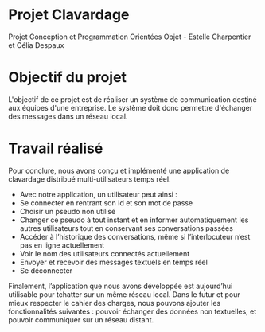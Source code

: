 # Projet Clavardage

Projet Conception et Programmation Orientées Objet - Estelle Charpentier et Célia Despaux 

# Objectif du projet

L'objectif de ce projet est de réaliser un système de communication destiné aux équipes d'une entreprise. Le système doit donc permettre d'échanger des messages dans un réseau local. 

# Travail réalisé

Pour conclure, nous avons conçu et implémenté une application de clavardage distribué multi-utilisateurs temps réel. 

* Avec notre application, un utilisateur peut ainsi : 
* Se connecter en rentrant son Id et son mot de passe
* Choisir un pseudo non utilisé
* Changer ce pseudo à tout instant et en informer automatiquement les autres utilisateurs tout en conservant ses conversations passées
* Accéder à l’historique des conversations, même si l’interlocuteur n’est pas en ligne actuellement
* Voir le nom des utilisateurs connectés actuellement
* Envoyer et recevoir des messages textuels en temps réel
* Se déconnecter


Finalement, l’application que nous avons développée est aujourd’hui utilisable pour tchatter sur un même réseau local. Dans le futur et pour mieux respecter le cahier des charges, nous pouvons ajouter les fonctionnalités suivantes : pouvoir échanger des données non textuelles, et pouvoir communiquer sur un réseau distant. 
